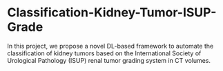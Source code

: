 # Classification-Kidney-Tumor-ISUP-Grade
 In this project, we propose a novel DL-based framework to automate the classification of kidney tumors based on the International Society of Urological Pathology (ISUP) renal tumor grading system in CT volumes. 
